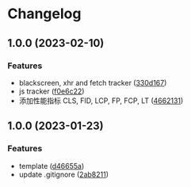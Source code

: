 # Changelog

## 1.0.0 (2023-02-10)


### Features

* blackscreen, xhr and fetch tracker ([330d167](https://github.com/robot12580/microspot/commit/330d167fc410e40e69bfd67fc79d7765f0ff9d2f))
* js tracker ([f0e6c22](https://github.com/robot12580/microspot/commit/f0e6c2256485fc76bee860b477f7acde15880c3f))
* 添加性能指标 CLS, FID, LCP, FP, FCP, LT ([4662131](https://github.com/robot12580/microspot/commit/466213110807f67ea761f653b7ae47b948844c84))

## 1.0.0 (2023-01-23)


### Features

* template ([d46655a](https://github.com/robot12580/TEMPALTE-LIB-ROLLUP/commit/d46655aecdb39f5f677c839386202ecbe40dceae))
* update .gitignore ([2ab8211](https://github.com/robot12580/TEMPALTE-LIB-ROLLUP/commit/2ab82112d649dbb57be41ce866a907cedee9b614))

